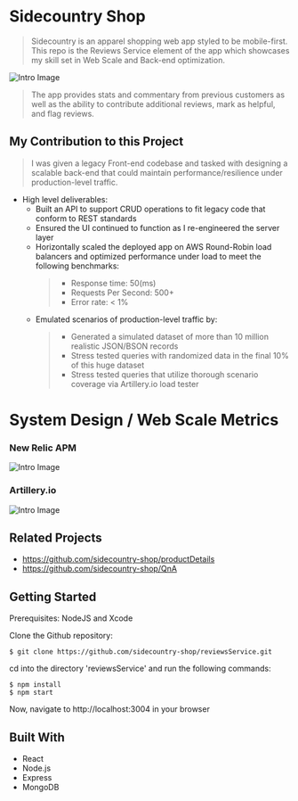 # Sidecountry Shop
> Sidecountry is an apparel shopping web app styled to be mobile-first. This repo is the Reviews Service element of the app which showcases my skill set in Web Scale and Back-end optimization.

![Intro Image](public/media/current-progress.png)

> The app provides stats and commentary from previous customers as well as the ability to contribute additional reviews, mark as helpful, and flag reviews. 

## My Contribution to this Project
> I was given a legacy Front-end codebase and tasked with designing a scalable back-end that could maintain performance/resilience under production-level traffic.
  - High level deliverables:
    * Built an API to support CRUD operations to fit legacy code that conform to REST standards
    * Ensured the UI continued to function as I re-engineered the server layer
    * Horizontally scaled the deployed app on AWS Round-Robin load balancers and optimized performance under load to meet the following benchmarks:
      > * Response time: 50(ms)   
      > * Requests Per Second: 500+
      > * Error rate: < 1%
    * Emulated scenarios of production-level traffic by:
      > * Generated a simulated dataset of more than 10 million realistic JSON/BSON records
      > * Stress tested queries with randomized data in the final 10% of this huge dataset
      > * Stress tested queries that utilize thorough scenario coverage via Artillery.io load tester

# System Design / Web Scale Metrics

### New Relic APM
![Intro Image](public/media/newRelic.jpg)

### Artillery.io
![Intro Image](public/media/artilleryio.jpg)


## Related Projects
- https://github.com/sidecountry-shop/productDetails
- https://github.com/sidecountry-shop/QnA

## Getting Started
Prerequisites: NodeJS and Xcode

Clone the Github repository:
```
$ git clone https://github.com/sidecountry-shop/reviewsService.git
```

cd into the directory 'reviewsService' and run the following commands:

```
$ npm install
$ npm start
```
Now, navigate to http://localhost:3004 in your browser


## Built With
* React
* Node.js
* Express
* MongoDB
